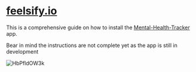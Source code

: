 # [feelsify.io](https://feelsify-io.vercel.app/)
This is a comprehensive guide on how to install the [Mental-Health-Tracker](https://github.com/Nerds-Who-Code/Mental-Health-Tracker) app.

Bear in mind the instructions are not complete yet as the app is still in development

![HbPfldOW3k](https://user-images.githubusercontent.com/80789660/202181675-25dc7343-eb4b-412d-9c33-2d7cacccd53e.png)
